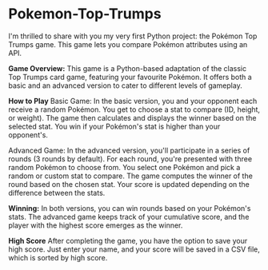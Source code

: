 # Pokemon-Top-Trumps
I'm thrilled to share with you my very first Python project: the Pokémon Top Trumps game. This game lets you compare Pokémon attributes using an API.

**Game Overview:**
This game is a Python-based adaptation of the classic Top Trumps card game, featuring your favourite Pokémon. It offers both a basic and an advanced version to cater to different levels of gameplay.

**How to Play**
Basic Game:
In the basic version, you and your opponent each receive a random Pokémon. 
You get to choose a stat to compare (ID, height, or weight).
The game then calculates and displays the winner based on the selected stat.
You win if your Pokémon's stat is higher than your opponent's.

Advanced Game:
In the advanced version, you'll participate in a series of rounds (3 rounds by default).
For each round, you're presented with three random Pokémon to choose from.
You select one Pokémon and pick a random or custom stat to compare.
The game computes the winner of the round based on the chosen stat.
Your score is updated depending on the difference between the stats.

**Winning:**
In both versions, you can win rounds based on your Pokémon's stats.
The advanced game keeps track of your cumulative score, and the player with the highest score emerges as the winner.

**High Score**
After completing the game, you have the option to save your high score. Just enter your name, and your score will be saved in a CSV file, which is sorted by high score.
